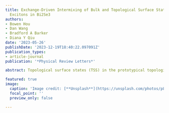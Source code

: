 ```yaml
---
title: Exchange-Driven Intermixing of Bulk and Topological Surface States by Chiral
  Excitons in Bi2Se3
authors:
- Bowen Hou
- Dan Wang
- Bradford A Barker
- Diana Y Qiu
date: '2023-05-26'
publishDate: '2023-12-19T18:40:22.097091Z'
publication_types:
- article-journal
publication: '*Physical Review Letters*'

abstract: Topological surface states (TSS) in the prototypical topological insulator (TI) Bi2Se3 are frequently characterized using optical probes, but electron-hole interactions and their effect on surface localization and optical response of the TSS remain unexplored. Here, we use ab initio calculations to understand excitonic effects in the bulk and surface of Bi2Se3. We identify multiple series of chiral excitons that exhibit both bulk and TSS character, due to exchange-driven mixing. Our results address fundamental questions about the degree to which electron-hole interactions can relax the topological protection of surface states and dipole selection rules for circularly polarized light in TIs by elucidating the complex intermixture of bulk and surface states excited in optical measurements and their coupling to light.

featured: true
image:
  caption: 'Image credit: [**Unsplash**](https://unsplash.com/photos/pLCdAaMFLTE)'
  focal_point: ''
  preview_only: false

---
```

